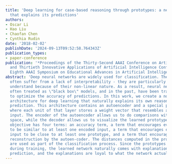 ```yaml
---
title: 'Deep learning for case-based reasoning through prototypes: a neural network
  that explains its predictions'
authors:
- Oscar Li
- Hao Liu
- Chaofan Chen
- Cynthia Rudin
date: '2018-02-02'
publishDate: '2024-09-13T09:52:58.764343Z'
publication_types:
- paper-conference
publication: '*Proceedings of the Thirty-Second AAAI Conference on Artificial Intelligence
  and Thirtieth Innovative Applications of Artificial Intelligence Conference and
  Eighth AAAI Symposium on Educational Advances in Artificial Intelligence*'
abstract: 'Deep neural networks are widely used for classification. These deep models
  often suffer from a lack of interpretability - they are particularly difficult to
  understand because of their non-linear nature. As a result, neural networks are
  often treated as \"black box\" models, and in the past, have been trained purely
  to optimize the accuracy of predictions. In this work, we create a novel network
  architecture for deep learning that naturally explains its own reasoning for each
  prediction. This architecture contains an autoencoder and a special prototype layer,
  where each unit of that layer stores a weight vector that resembles an encoded training
  input. The encoder of the autoencoder allows us to do comparisons within the latent
  space, while the decoder allows us to visualize the learned prototypes. The training
  objective has four terms: an accuracy term, a term that encourages every prototype
  to be similar to at least one encoded input, a term that encourages every encoded
  input to be close to at least one prototype, and a term that encourages faithful
  reconstruction by the autoen-coder. The distances computed in the prototype layer
  are used as part of the classification process. Since the prototypes are learned
  during training, the learned network naturally comes with explanations for each
  prediction, and the explanations are loyal to what the network actually computes.'
---
```

